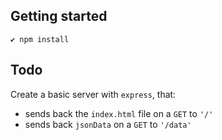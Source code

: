 ## Getting started

```console
✔ npm install
```

## Todo

Create a basic server with `express`, that:
  - sends back the `index.html` file on a `GET` to `'/'`
  - sends back `jsonData` on a `GET` to `'/data'`
